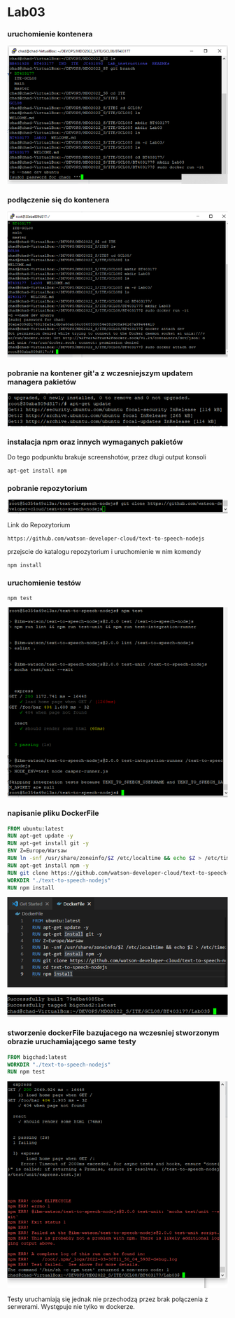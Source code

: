 # Lab03
### uruchomienie kontenera

![ss1](./SCREENSHOTS/docker_run.png)

### podłączenie się do kontenera

![ss2](./SCREENSHOTS/docker_attach.png)

### pobranie na kontener git'a z wczesniejszym updatem managera pakietów

![ss3](./SCREENSHOTS/apt-get_update.png)

### instalacja npm oraz innych wymaganych pakietów

Do tego podpunktu brakuje screenshotów, przez długi output konsoli
```console
apt-get install npm
```

### pobranie repozytorium

![ss4](./SCREENSHOTS/git_clone_text.png)

Link do Repozytorium
```
https://github.com/watson-developer-cloud/text-to-speech-nodejs
```

przejscie do katalogu repozytorium i uruchomienie w nim komendy

```console
npm install
```

### uruchomienie testów

```console
npm test
```
![ss5](./SCREENSHOTS/npm_test.png)

### napisanie pliku DockerFile

```DockerFile
FROM ubuntu:latest
RUN apt-get update -y
RUN apt-get install git -y
ENV Z=Europe/Warsaw
RUN ln -snf /usr/share/zoneinfo/$Z /etc/localtime && echo $Z > /etc/timezone
RUN apt-get install npm -y
RUN git clone https://github.com/watson-developer-cloud/text-to-speech-nodejs
WORKDIR "./text-to-speech-nodejs"
RUN npm install
```

![ss6](./SCREENSHOTS/Docker_file.png)

![ss7](./SCREENSHOTS/build_succes.png)

### stworzenie dockerFile bazujacego na wczesniej stworzonym obrazie uruchamiającego same testy

```DockerFile
FROM bigchad:latest
WORKDIR "./text-to-speech-nodejs"
RUN npm test
```

![ss8](./SCREENSHOTS/based_build_test.png)

Testy uruchamiają się jednak nie przechodzą przez brak połączenia z serwerami. Występuje nie tylko w dockerze.
